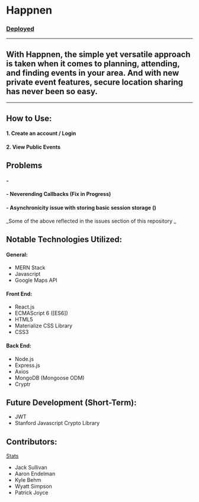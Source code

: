 # Happnen 
### [Deployed](https://aqueous-earth-83627.herokuapp.com/mapdisplay) 
---
## With Happnen, the simple yet versatile approach is taken when it comes to planning, attending, and finding events in your area. And with  new private event features, secure location sharing has never been so easy.  
---
## How to Use:


#### 1. Create an account / Login
#### 2. View Public Events 



## Problems

#### - 
#### - Neverending Callbacks (Fix in Progress)
#### - Asynchronicity issue with storing basic session storage ()

_Some of the above reflected in the issues section of this repository _


## Notable Technologies Utilized:


#### General: 
* MERN Stack
* Javascript
* Google Maps API <br/>

#### Front End: 
* React.js
* ECMAScript 6 ([ES6])
* HTML5
* Materialize CSS Library
* CSS3

#### Back End:
* Node.js
* Express.js
* Axios
* MongoDB (Mongoose ODM)
* Cryptr

## Future Development (Short-Term):
* JWT
* Stanford Javascript Crypto Library

## Contributors:
[Stats](https://github.com/thesullivantage/Happnen/graphs/contributors)
* Jack Sullivan
* Aaron Endelman
* Kyle Behm
* Wyatt Simpson
* Patrick Joyce

